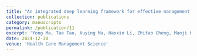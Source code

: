 ```yaml
---
title: "An integrated deep learning framework for effective management of surgical instruments tables based on videos"
collection: publications
category: manuscripts
permalink: /publication/11
excerpt: 'Yong Ma, Tao Tao, Xuying Ma, Haoxin Li, Zhitao Cheng, Maoji Kang, Yan Zhuang, Linru Zhou, Fan Li, Song Su, Jiali Wu, Yong Tang. An integrated deep learning framework for effective management of surgical instruments tables based on videos. Submitted to Health Care Management Science, 2024. Efficient management of surgical instruments is important to the safety of surgeries. Real-time identification, tracking, and counting surgical instruments during surgeries in surgical rooms is challenging due to the complicated environment. However, the manual management of surgical instruments requires significant efforts and attentions of surgical team, bringing heavy burdens to the team and hinders the safety. We proposed a deep learning framework of novel models specifically centered around the management of surgical instrument tables. We proposed novel models for surgical instrument table segmentation (TrayNet) and instruments classification (ToolNet), respectively. In addition, we employed models of YOLOv8 and BoT-SORT for the hand detection and tracking. Through comparison experiments with other models, we evaluated the effectiveness of our proposed models. TrayNet achieved an mAcc of 94.95% and an mIoU of 90.04%, while ToolNet achieves an mAcc of 98.5% and a precision of 97.59%, respectively. Compared to other models, our TrayNet and ToolNet have demonstrated state-of-the-art performance. We further developed a prototype to evaluate the proposed deep learning framework in intraoperative management of the surgical instrument table. Our prototype demonstrated the capabilities of our deep learning framework in surgical instruments management. The proposed deep learning framework achieved promising performance in instrument table segmentation, hand detection, tracking, and instrument classification, enabling standardized placement and real-time counting of instruments. Such capabilities are valuable for the efficient management of surgical tables, instruments, and operating rooms.'
date: 2024-12-30
venue: 'Health Care Management Science'
---
```

